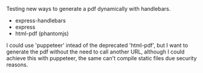Testing new ways to generate a pdf dynamically with handlebars.
- express-handlebars
- express
- html-pdf (phantomjs)

I could use 'puppeteer' intead of the deprecated 'html-pdf', but I want to generate the pdf without the need to call another URL, although I could achieve this with puppeteer, the same can't compile static files due security reasons.